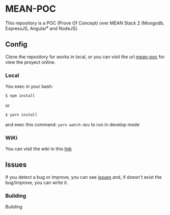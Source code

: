 MEAN-POC
===

This repository is a POC (Prove Of Concept) over MEAN Stack 2 (Mongodb, ExpressJS, Angular⁶ and NodeJS).

## Config

Clone the repository for works in local, or you can visit the url [mean-poc](building) for view the proyect 
online.

### Local

You exec in your bash:

```bash
$ npm install
```
or
```bash
$ yarn install
```

and exec this command: `yarn watch-dev` to run in develop mode

### WiKi

You can visit the wiki in this [link]()

## Issues

If you detect a bug or improve, you can see [issues](https://github.com/krbaio3/mean-poc/issues) and, if doesn't exist the bug/improve, you can write it.

### Building

Building